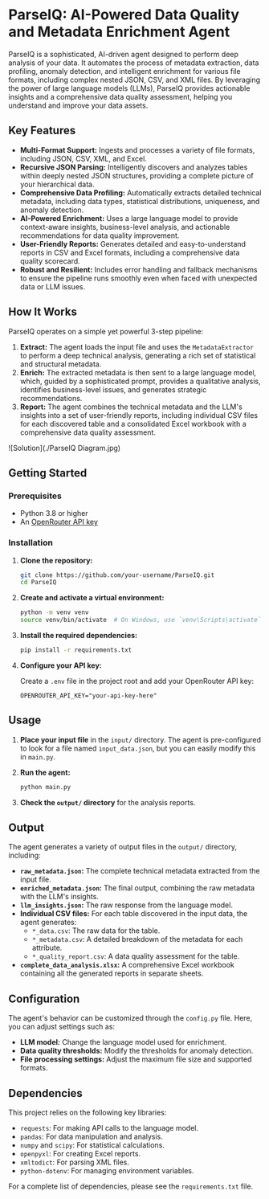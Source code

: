 # ParseIQ: AI-Powered Data Quality and Metadata Enrichment Agent

ParseIQ is a sophisticated, AI-driven agent designed to perform deep analysis of your data. It automates the process of metadata extraction, data profiling, anomaly detection, and intelligent enrichment for various file formats, including complex nested JSON, CSV, and XML files. By leveraging the power of large language models (LLMs), ParseIQ provides actionable insights and a comprehensive data quality assessment, helping you understand and improve your data assets.

## Key Features

- **Multi-Format Support:** Ingests and processes a variety of file formats, including JSON, CSV, XML, and Excel.
- **Recursive JSON Parsing:** Intelligently discovers and analyzes tables within deeply nested JSON structures, providing a complete picture of your hierarchical data.
- **Comprehensive Data Profiling:** Automatically extracts detailed technical metadata, including data types, statistical distributions, uniqueness, and anomaly detection.
- **AI-Powered Enrichment:** Uses a large language model to provide context-aware insights, business-level analysis, and actionable recommendations for data quality improvement.
- **User-Friendly Reports:** Generates detailed and easy-to-understand reports in CSV and Excel formats, including a comprehensive data quality scorecard.
- **Robust and Resilient:** Includes error handling and fallback mechanisms to ensure the pipeline runs smoothly even when faced with unexpected data or LLM issues.

## How It Works

ParseIQ operates on a simple yet powerful 3-step pipeline:

1.  **Extract:** The agent loads the input file and uses the `MetadataExtractor` to perform a deep technical analysis, generating a rich set of statistical and structural metadata.
2.  **Enrich:** The extracted metadata is then sent to a large language model, which, guided by a sophisticated prompt, provides a qualitative analysis, identifies business-level issues, and generates strategic recommendations.
3.  **Report:** The agent combines the technical metadata and the LLM's insights into a set of user-friendly reports, including individual CSV files for each discovered table and a consolidated Excel workbook with a comprehensive data quality assessment.

![Solution](./ParseIQ Diagram.jpg)


## Getting Started

### Prerequisites

- Python 3.8 or higher
- An [OpenRouter API key](https://openrouter.ai/)

### Installation

1.  **Clone the repository:**

    ```bash
    git clone https://github.com/your-username/ParseIQ.git
    cd ParseIQ
    ```

2.  **Create and activate a virtual environment:**

    ```bash
    python -m venv venv
    source venv/bin/activate  # On Windows, use `venv\Scripts\activate`
    ```

3.  **Install the required dependencies:**

    ```bash
    pip install -r requirements.txt
    ```

4.  **Configure your API key:**

    Create a `.env` file in the project root and add your OpenRouter API key:

    ```
    OPENROUTER_API_KEY="your-api-key-here"
    ```

## Usage

1.  **Place your input file** in the `input/` directory. The agent is pre-configured to look for a file named `input_data.json`, but you can easily modify this in `main.py`.

2.  **Run the agent:**

    ```bash
    python main.py
    ```

3.  **Check the `output/` directory** for the analysis reports.

## Output

The agent generates a variety of output files in the `output/` directory, including:

-   **`raw_metadata.json`:** The complete technical metadata extracted from the input file.
-   **`enriched_metadata.json`:** The final output, combining the raw metadata with the LLM's insights.
-   **`llm_insights.json`:** The raw response from the language model.
-   **Individual CSV files:** For each table discovered in the input data, the agent generates:
    -   `*_data.csv`: The raw data for the table.
    -   `*_metadata.csv`: A detailed breakdown of the metadata for each attribute.
    -   `*_quality_report.csv`: A data quality assessment for the table.
-   **`complete_data_analysis.xlsx`:** A comprehensive Excel workbook containing all the generated reports in separate sheets.

## Configuration

The agent's behavior can be customized through the `config.py` file. Here, you can adjust settings such as:

-   **LLM model:** Change the language model used for enrichment.
-   **Data quality thresholds:** Modify the thresholds for anomaly detection.
-   **File processing settings:** Adjust the maximum file size and supported formats.

## Dependencies

This project relies on the following key libraries:

-   `requests`: For making API calls to the language model.
-   `pandas`: For data manipulation and analysis.
-   `numpy` and `scipy`: For statistical calculations.
-   `openpyxl`: For creating Excel reports.
-   `xmltodict`: For parsing XML files.
-   `python-dotenv`: For managing environment variables.

For a complete list of dependencies, please see the `requirements.txt` file.
